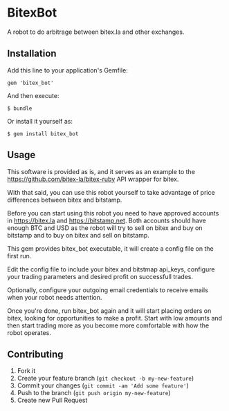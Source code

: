 # BitexBot

A robot to do arbitrage between bitex.la and other exchanges.

## Installation

Add this line to your application's Gemfile:

    gem 'bitex_bot'

And then execute:

    $ bundle

Or install it yourself as:

    $ gem install bitex_bot

## Usage

This software is provided as is, and it serves as an example to the
https://github.com/bitex-la/bitex-ruby API wrapper for bitex.

With that said, you can use this robot yourself to take advantage of price
differences between bitex and bitstamp.

Before you can start using this robot you need to have approved accounts in
https://bitex.la and https://bitstamp.net. Both accounts should have enough
BTC and USD as the robot will try to sell on bitex and buy on bitstamp
and to buy on bitex and sell on bitstamp.

This gem provides bitex_bot executable, it will create a config file on the first run.

Edit the config file to include your bitex and bitstmap api_keys, configure your
trading parameters and desired profit on successfull trades.

Optionally, configure your outgoing email credentials to receive emails when your
robot needs attention.

Once you're done, run bitex_bot again and it will start placing orders on bitex,
looking for opportunities to make a profit. Start with low amounts and then
start trading more as you become more comfortable with how the robot operates. 

## Contributing

1. Fork it
2. Create your feature branch (`git checkout -b my-new-feature`)
3. Commit your changes (`git commit -am 'Add some feature'`)
4. Push to the branch (`git push origin my-new-feature`)
5. Create new Pull Request
